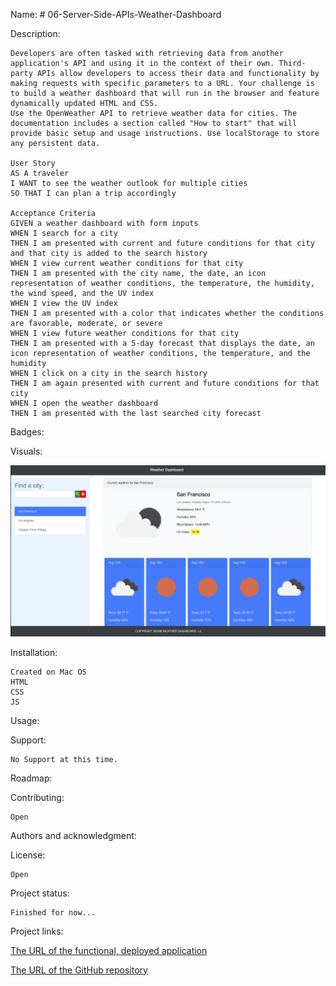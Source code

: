 Name: # 06-Server-Side-APIs-Weather-Dashboard

Description:

    Developers are often tasked with retrieving data from another application's API and using it in the context of their own. Third-party APIs allow developers to access their data and functionality by making requests with specific parameters to a URL. Your challenge is to build a weather dashboard that will run in the browser and feature dynamically updated HTML and CSS.
    Use the OpenWeather API to retrieve weather data for cities. The documentation includes a section called "How to start" that will provide basic setup and usage instructions. Use localStorage to store any persistent data.

    User Story
    AS A traveler
    I WANT to see the weather outlook for multiple cities
    SO THAT I can plan a trip accordingly

    Acceptance Criteria
    GIVEN a weather dashboard with form inputs
    WHEN I search for a city
    THEN I am presented with current and future conditions for that city and that city is added to the search history
    WHEN I view current weather conditions for that city
    THEN I am presented with the city name, the date, an icon representation of weather conditions, the temperature, the humidity, the wind speed, and the UV index
    WHEN I view the UV index
    THEN I am presented with a color that indicates whether the conditions are favorable, moderate, or severe
    WHEN I view future weather conditions for that city
    THEN I am presented with a 5-day forecast that displays the date, an icon representation of weather conditions, the temperature, and the humidity
    WHEN I click on a city in the search history
    THEN I am again presented with current and future conditions for that city
    WHEN I open the weather dashboard
    THEN I am presented with the last searched city forecast

Badges:

Visuals:

![Weather Dashboard](Assets/weatherdashboard.png)

Installation:

    Created on Mac OS
    HTML
    CSS
    JS

Usage:


Support:

    No Support at this time.

Roadmap:


Contributing:

    Open

Authors and acknowledgment:


License:

    Open

Project status:

    Finished for now...

Project links:

[The URL of the functional, deployed application](https://kabildgaard.github.io/06-Server-Side-APIs-Weather-Dashboard/)

[The URL of the GitHub repository](https://github.com/KABILDGAARD/06-Server-Side-APIs-Weather-Dashboard)
